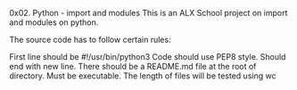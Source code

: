 0x02. Python - import and modules
This is an ALX School project on import and modules on python.

The source code has to follow certain rules:

First line should be
#!/usr/bin/python3
Code should use PEP8 style.
Should end with new line.
There should be a README.md file at the root of directory.
Must be executable.
The length of files will be tested using wc
